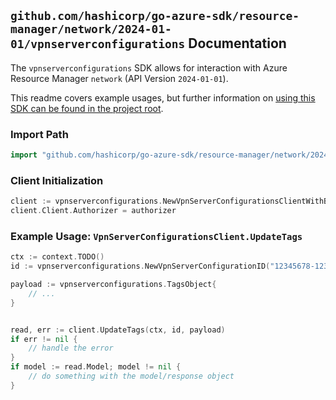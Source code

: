 
## `github.com/hashicorp/go-azure-sdk/resource-manager/network/2024-01-01/vpnserverconfigurations` Documentation

The `vpnserverconfigurations` SDK allows for interaction with Azure Resource Manager `network` (API Version `2024-01-01`).

This readme covers example usages, but further information on [using this SDK can be found in the project root](https://github.com/hashicorp/go-azure-sdk/tree/main/docs).

### Import Path

```go
import "github.com/hashicorp/go-azure-sdk/resource-manager/network/2024-01-01/vpnserverconfigurations"
```


### Client Initialization

```go
client := vpnserverconfigurations.NewVpnServerConfigurationsClientWithBaseURI("https://management.azure.com")
client.Client.Authorizer = authorizer
```


### Example Usage: `VpnServerConfigurationsClient.UpdateTags`

```go
ctx := context.TODO()
id := vpnserverconfigurations.NewVpnServerConfigurationID("12345678-1234-9876-4563-123456789012", "example-resource-group", "vpnServerConfigurationValue")

payload := vpnserverconfigurations.TagsObject{
	// ...
}


read, err := client.UpdateTags(ctx, id, payload)
if err != nil {
	// handle the error
}
if model := read.Model; model != nil {
	// do something with the model/response object
}
```
